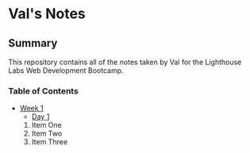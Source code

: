 # Val's Notes

## Summary 

This repository contains all of the notes taken by Val for the Lighthouse Labs Web Development Bootcamp.

### Table of Contents
* [Week 1](/Week_1)
  * [Day 1](/Week_1/Day_1)
  1. Item One 
  2. Item Two
  3. Item Three